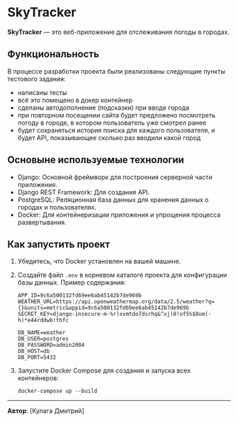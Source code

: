 # SkyTracker

**SkyTracker** — это веб-приложение для отслеживания погоды в городах. 

## Функциональность

В процессе разработки проекта были реализованы следующие пункты тестового задания:
- написаны тесты
- всё это помещено в докер контейнер
- сделаны автодополнение (подсказки) при вводе города
- при повторном посещении сайта будет предложено посмотреть погоду в городе, в котором пользователь уже смотрел ранее
- будет сохраняться история поиска для каждого пользователя, и будет API, показывающее сколько раз вводили какой город

## Основыне используемые технологии
  - Django: Основной фреймворк для построения серверной части приложения.
  - Django REST Framework: Для создания API.
  - PostgreSQL: Реляционная база данных для хранения данных о городах и пользователях.
  - Docker: Для контейнеризации приложения и упрощения процесса развертывания.

## Как запустить проект

1. Убедитесь, что Docker установлен на вашей машине.

2. Создайте файл `.env` в корневом каталоге проекта для конфигурации базы данных. Пример содержания:

    ```env
    APP_ID=9c6a500132fd69ee6ab45142b7de969b
    WEATHER_URL=https://api.openweathermap.org/data/2.5/weather?q={}&units=metric&appid=9c6a500132fd69ee6ab45142b7de969b
    SECRET_KEY=django-insecure-m-%r)xxmtdo7dsrhq&^xj)8!of5%$8um(-h)*e44rddwb!thfc
    
    DB_NAME=weather
    DB_USER=postgres
    DB_PASSWORD=admin2004
    DB_HOST=db
    DB_PORT=5432
    ```

3. Запустите Docker Compose для создания и запуска всех контейнеров:

    ```
    docker-compose up --build
    ```

---

**Автор**: [Кулага Дмитрий]  
